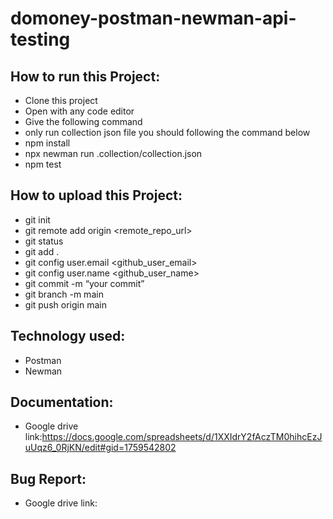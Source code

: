 # domoney-postman-newman-api-testing
## How to run this Project:
- Clone this project
- Open with any code editor
- Give the following command
- only run collection json file you should following the command below
- npm install
- npx newman run .collection/collection.json
- npm test

## How to upload this Project:
- git init
- git remote add origin <remote_repo_url>
- git status
- git add .
- git config user.email <github_user_email>
- git config user.name <github_user_name>
- git commit -m “your commit”
- git branch -m main
- git push origin main

## Technology used:
- Postman
- Newman

## Documentation:
- Google drive link:https://docs.google.com/spreadsheets/d/1XXIdrY2fAczTM0hihcEzJuUqz6_0RjKN/edit#gid=1759542802

## Bug Report:
 - Google drive link:

